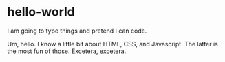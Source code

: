 # hello-world
I am going to type things and pretend I can code.

Um, hello. I know a little bit about HTML, CSS, and Javascript. The latter is the most fun of those. Excetera, excetera.

